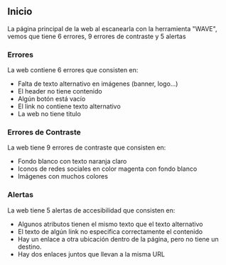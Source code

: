 ## Inicio
La página principal de la web al escanearla con la herramienta "WAVE", vemos que tiene 6 errores, 9 errores de contraste y 5 alertas
### Errores
La web contiene 6 errores que consisten en:
 * Falta de texto alternativo en imágenes (banner, logo...)
 * El header no tiene contenido
 * Algún botón está vacío
 * El link no contiene texto alternativo
 * La web no tiene titulo

### Errores de Contraste
La web tiene 9 errores de contraste que consisten en:
* Fondo blanco con texto naranja claro
* Iconos de redes sociales en color magenta con fondo blanco
* Imágenes con muchos colores

### Alertas
La web tiene 5 alertas de accesibilidad que consisten en:
* Algunos atributos tienen el mismo texto que el texto alternativo
* El texto de algún link no especifica correctamente el contenido
* Hay un enlace a otra ubicación dentro de la página, pero no tiene un destino.
* Hay dos enlaces juntos que llevan a la misma URL
